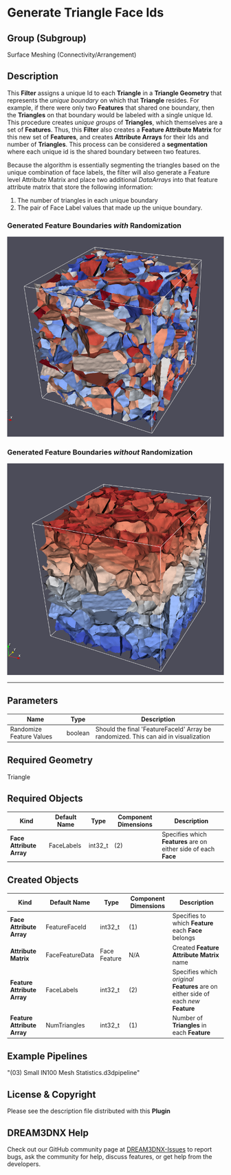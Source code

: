 Generate Triangle Face Ids
============

## Group (Subgroup)

Surface Meshing (Connectivity/Arrangement)

## Description

This **Filter** assigns a unique Id to each **Triangle** in a **Triangle Geometry** that represents the _unique
boundary_ on which that **Triangle** resides. For example, if there were only two **Features** that shared one boundary,
then the **Triangles** on that boundary would be labeled with a single unique Id. This procedure creates _unique groups_
of **Triangles**, which themselves are a set of **Features**. Thus, this **Filter** also creates a **Feature Attribute
Matrix** for this new set of **Features**, and creates **Attribute Arrays** for their Ids and number of **Triangles**. This
process can be considered a **segmentation** where each unique id is the shared boundary between two features. 

Because the algorithm is essentially segmenting the triangles based on the unique combination of face labels, the filter will
also generate a Feature level Attribute Matrix and place two additional *DataArrays* into that feature attribute matrix
that store the following information: 
    
1. The number of triangles in each unique boundary
2. The pair of Face Label values that made up the unique boundary.

### Generated Feature Boundaries *with* Randomization

![Example Surface Mesh Coloring By Feature Face Id](Images/SharedFeaturFace_1.png)

### Generated Feature Boundaries *without* Randomization

![Example Surface Mesh Coloring By Feature Face Id](Images/SharedFeaturFace_2.png)

---------------

## Parameters ##

| Name                     | Type    | Description                                                                         |
|--------------------------|---------|-------------------------------------------------------------------------------------|
| Randomize Feature Values | boolean | Should the final 'FeatureFaceId' Array be randomized. This can aid in visualization |

## Required Geometry

Triangle

## Required Objects

| Kind                     | Default Name | Type    | Component Dimensions | Description                                                      |
|--------------------------|--------------|---------|----------------------|------------------------------------------------------------------|
| **Face Attribute Array** | FaceLabels   | int32_t | (2)                  | Specifies which **Features** are on either side of each **Face** |

## Created Objects

| Kind                        | Default Name    | Type         | Component Dimensions | Description                                                                          |
|-----------------------------|-----------------|--------------|----------------------|--------------------------------------------------------------------------------------|
| **Face Attribute Array**    | FeatureFaceId   | int32_t      | (1)                  | Specifies to which **Feature** each **Face** belongs                                 |
| **Attribute Matrix**        | FaceFeatureData | Face Feature | N/A                  | Created **Feature Attribute Matrix** name                                            |
| **Feature Attribute Array** | FaceLabels      | int32_t      | (2)                  | Specifies which *original* **Features** are on either side of each *new* **Feature** |
| **Feature Attribute Array** | NumTriangles    | int32_t      | (1)                  | Number of **Triangles** in each **Feature**                                          |

## Example Pipelines

"(03) Small IN100 Mesh Statistics.d3dpipeline"

## License & Copyright

Please see the description file distributed with this **Plugin**

## DREAM3DNX Help

Check out our GitHub community page at [DREAM3DNX-Issues](https://github.com/BlueQuartzSoftware/DREAM3DNX-Issues) to report bugs, ask the community for help, discuss features, or get help from the developers.


